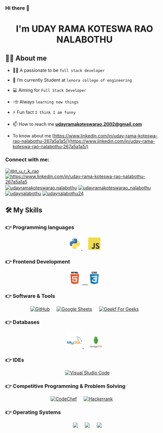 ### Hi there 👋



<h1 align="center"> I'm UDAY RAMA KOTESWA RAO NALABOTHU</h1>


## :sassy_man:  About me

- :technologist: A passionate to be `full stack developer`

- 🌱 I’m currently Student at `lenora college of engineering`

- :computer: Aiming for `Full Stack Developer`

- -:nerd_face: Always `learning new things`

- ⚡ Fun fact ``I think I am funny``

- 📫 How to reach me **udayramakoteswarao.2002@gmail.com**

- To know about me [https://www.linkedin.com/in/uday-rama-koteswa-rao-nalabothu-267a5a1a5/](https://www.linkedin.com/in/uday-rama-koteswa-rao-nalabothu-267a5a1a5/)




<h3 align="left">Connect with me:</h3>
<p align="left">
<a href="https://twitter.com/@n_u_r_k_rao" target="blank"><img align="center" src="https://raw.githubusercontent.com/rahuldkjain/github-profile-readme-generator/master/src/images/icons/Social/twitter.svg" alt="@n_u_r_k_rao" height="30" width="40" /></a>
<a href="https://linkedin.com/in/https://www.linkedin.com/in/uday-rama-koteswa-rao-nalabothu-267a5a1a5/" target="blank"><img align="center" src="https://raw.githubusercontent.com/rahuldkjain/github-profile-readme-generator/master/src/images/icons/Social/linked-in-alt.svg" alt="https://www.linkedin.com/in/uday-rama-koteswa-rao-nalabothu-267a5a1a5" height="30" width="40" /></a>
<a href="https://fb.com/udayramakoteswarao.nalabothu" target="blank"><img align="center" src="https://raw.githubusercontent.com/rahuldkjain/github-profile-readme-generator/master/src/images/icons/Social/facebook.svg" alt="udayramakoteswarao.nalabothu" height="30" width="40" /></a>
<a href="https://instagram.com/udayramakoteswarao_nalabothu" target="blank"><img align="center" src="https://raw.githubusercontent.com/rahuldkjain/github-profile-readme-generator/master/src/images/icons/Social/instagram.svg" alt="udayramakoteswarao_nalabothu" height="30" width="40" /></a>
<a href="https://www.codechef.com/users/udaynalabothu" target="blank"><img align="center" src="https://cdn.jsdelivr.net/npm/simple-icons@3.1.0/icons/codechef.svg" alt="udaynalabothu" height="30" width="40" /></a>
<a href="https://www.hackerrank.com/udaynalabothu24" target="blank"><img align="center" src="https://raw.githubusercontent.com/rahuldkjain/github-profile-readme-generator/master/src/images/icons/Social/hackerrank.svg" alt="udaynalabothu24" height="30" width="40" /></a>
</p>



## 🛠️ My Skills

### 👉 Programming languages
<p align="center"> 
<a href="https://www.python.org" target="_blank" rel="noreferrer"> <img src="https://raw.githubusercontent.com/devicons/devicon/master/icons/python/python-original.svg" alt="python" width="40" height="40"/> </a>
  &emsp;
<a href="https://developer.mozilla.org/en-US/docs/Web/JavaScript" target="_blank" rel="noreferrer"> <img src="https://raw.githubusercontent.com/devicons/devicon/master/icons/javascript/javascript-original.svg" alt="javascript" width="40" height="40"/> 
</a>
</p>

   
   ### 👉 Frontend Development
   
<p align="center">
 <img src="https://raw.githubusercontent.com/devicons/devicon/master/icons/html5/html5-original-wordmark.svg" alt="html5" width="40" height="40"/> </a> <a              href="https://developer.mozilla.org/en-US/docs/Web/JavaScript" target="_blank" rel="noreferrer">
   &emsp;
   <a href="https://www.w3schools.com/css/" target="_blank" rel="noreferrer"> <img src="https://raw.githubusercontent.com/devicons/devicon/master/icons/css3/css3-original-wordmark.svg" alt="css3" width="40" height="40"/> 
   </a>
  </p>
 

 ### 👉 Software & Tools
 
 <p align="center">
    <a href="#"><img alt="GitHub" src="https://img.shields.io/badge/github-%23181717.svg?style=plastic&logo=github&logoColor=white"></a>
  &emsp;
    <a href="#"><img alt="Google Sheets" src="https://img.shields.io/badge/Google%20Sheets%20-%2334A853.svg?style=plastic&logo=google%20sheets&logoColor=white"></a>
 &emsp;
    <a href="#"><img alt="Geekf For Geeks" src="https://img.shields.io/badge/geeksforgeeks-%230F9D58.svg?style=plastic&logo=geeksforgeeks&logoColor=white"></a>

 ### 👉 Databases
 
  <p align="center">
     <a href="https://www.mysql.com/" target="_blank" rel="noreferrer"> 
     <img src="https://raw.githubusercontent.com/devicons/devicon/master/icons/mysql/mysql-original-wordmark.svg" alt="mysql" width="50" height="50"/img> </a>
      &emsp;
    <a href="https://www.mongodb.com/" target="_blank" rel="noreferrer"> <img src="https://raw.githubusercontent.com/devicons/devicon/master/icons/mongodb/mongodb-original-wordmark.svg" alt="mongodb" width="40" height="40"/> </a> </p>

  
 
 ### 👉 IDEs
 
 <p align="center">
  &emsp;
    <a href="#"><img alt="Visual Studio Code" src="https://img.shields.io/badge/Visual%20Studio%20Code-0078d7.svg?style=plastic&logo=visual-studio-code&logoColor=white"></a>
    

### 👉 Competitive Programming & Problem Solving

<p align="center">
    <a href="#"><img alt = "CodeChef" src="https://img.shields.io/badge/codechef-%235B4638.svg?style=plastic&logo=codechef&logoColor=white" /></a>
    &emsp;
    <a href="#"><img alt = "Hackerrank" src="https://img.shields.io/badge/hackerrank-%232EC866.svg?style=plastic&logo=hackerrank&logoColor=white" /></a>
  &emsp;



### 👉 Operating Systems

<p align="center">
  &emsp;
    <a href="#"><img src="https://img.shields.io/badge/Linux-FCC624?style=plastic&logo=linux&logoColor=black"></a>
  &emsp;
    <a href="#"><img src="https://img.shields.io/badge/Ubuntu-E95420?style=plastic&logo=ubuntu&logoColor=white"></a>
  &emsp;
    <a href="#"><img src="https://img.shields.io/badge/Windows-0078D6?style=plastic&logo=windows&logoColor=white"></a>	  
</p>




















